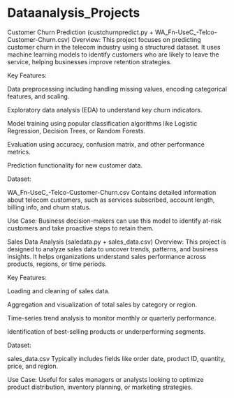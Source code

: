 # Dataanalysis_Projects
Customer Churn Prediction (custchurnpredict.py + WA_Fn-UseC_-Telco-Customer-Churn.csv)
Overview:
This project focuses on predicting customer churn in the telecom industry using a structured dataset. It uses machine learning models to identify customers who are likely to leave the service, helping businesses improve retention strategies.

Key Features:

Data preprocessing including handling missing values, encoding categorical features, and scaling.

Exploratory data analysis (EDA) to understand key churn indicators.

Model training using popular classification algorithms like Logistic Regression, Decision Trees, or Random Forests.

Evaluation using accuracy, confusion matrix, and other performance metrics.

Prediction functionality for new customer data.

Dataset:

WA_Fn-UseC_-Telco-Customer-Churn.csv
Contains detailed information about telecom customers, such as services subscribed, account length, billing info, and churn status.

Use Case:
Business decision-makers can use this model to identify at-risk customers and take proactive steps to retain them.

Sales Data Analysis (saledata.py + sales_data.csv)
Overview:
This project is designed to analyze sales data to uncover trends, patterns, and business insights. It helps organizations understand sales performance across products, regions, or time periods.

Key Features:

Loading and cleaning of sales data.

Aggregation and visualization of total sales by category or region.

Time-series trend analysis to monitor monthly or quarterly performance.

Identification of best-selling products or underperforming segments.

Dataset:

sales_data.csv
Typically includes fields like order date, product ID, quantity, price, and region.

Use Case:
Useful for sales managers or analysts looking to optimize product distribution, inventory planning, or marketing strategies.

